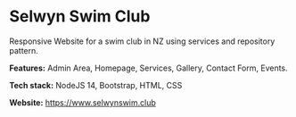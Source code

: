 # Selwyn Swim Club

Responsive Website for a swim club in NZ using services and repository pattern.

**Features:** Admin Area, Homepage, Services, Gallery, Contact Form, Events. 

**Tech stack:** NodeJS 14, Bootstrap, HTML, CSS

**Website:** https://www.selwynswim.club
